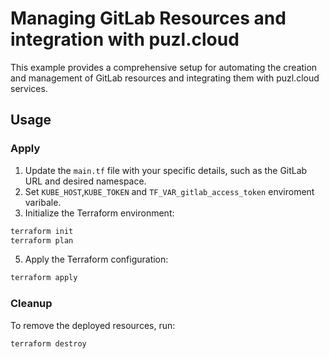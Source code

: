 # Managing GitLab Resources and integration with puzl.cloud

This example provides a comprehensive setup for automating the creation and management of GitLab resources and integrating them with puzl.cloud services.

## Usage

### Apply

1. Update the `main.tf` file with your specific details, such as the GitLab URL and desired namespace.
2. Set `KUBE_HOST`,`KUBE_TOKEN` and `TF_VAR_gitlab_access_token` enviroment varibale.
3. Initialize the Terraform environment:

```bash
terraform init
terraform plan
```

5. Apply the Terraform configuration:

```bash
terraform apply
```

### Cleanup

To remove the deployed resources, run:

```bash
terraform destroy
```
